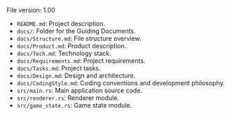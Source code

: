 File version: 1.00

- `README.md`: Project description.
- `docs/`: Folder for the Guiding Documents.
- `docs/Structure.md`: File structure overview.
- `docs/Product.md`: Product description.
- `docs/Tech.md`: Technology stack.
- `docs/Requirements.md`: Project requirements.
- `docs/Tasks.md`: Project tasks.
- `docs/Design.md`: Design and architecture.
- `docs/CodingStyle.md`: Coding conventions and development philosophy.
- `src/main.rs`: Main application source code.
- `src/renderer.rs`: Renderer module.
- `src/game_state.rs`: Game state module.